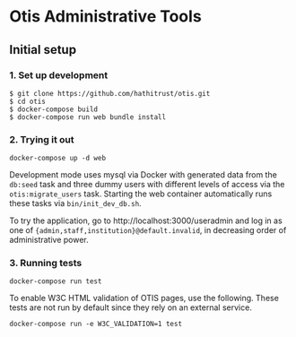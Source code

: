# Otis Administrative Tools

## Initial setup
### 1. Set up development

```
$ git clone https://github.com/hathitrust/otis.git
$ cd otis
$ docker-compose build
$ docker-compose run web bundle install
```

### 2. Trying it out

```
docker-compose up -d web
```

Development mode uses mysql via Docker with generated data from the `db:seed`
task and three dummy users with different levels of access via the
`otis:migrate_users` task. Starting the web container automatically runs these
tasks via `bin/init_dev_db.sh`.

To try the application, go to http://localhost:3000/useradmin and log in as one
of `{admin,staff,institution}@default.invalid`, in decreasing order of
administrative power.

### 3. Running tests

```
docker-compose run test
```

To enable W3C HTML validation of OTIS pages, use the following.
These tests are not run by default since they rely on an external service.

```
docker-compose run -e W3C_VALIDATION=1 test
```

